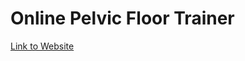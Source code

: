 <h1>Online Pelvic Floor Trainer</h1> 
<a href="https://jhtcodes.github.io/finalproject/">Link to Website</a>
